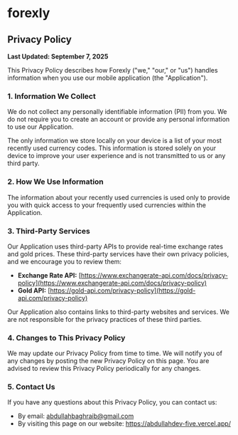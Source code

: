 # forexly

## Privacy Policy

**Last Updated: September 7, 2025**

This Privacy Policy describes how Forexly ("we," "our," or "us") handles information when you use our mobile application (the "Application").

### 1. Information We Collect

We do not collect any personally identifiable information (PII) from you. We do not require you to create an account or provide any personal information to use our Application.

The only information we store locally on your device is a list of your most recently used currency codes. This information is stored solely on your device to improve your user experience and is not transmitted to us or any third party.

### 2. How We Use Information

The information about your recently used currencies is used only to provide you with quick access to your frequently used currencies within the Application.

### 3. Third-Party Services

Our Application uses third-party APIs to provide real-time exchange rates and gold prices. These third-party services have their own privacy policies, and we encourage you to review them:

-   **Exchange Rate API:** [https://www.exchangerate-api.com/docs/privacy-policy](https://www.exchangerate-api.com/docs/privacy-policy)
-   **Gold API:** [https://gold-api.com/privacy-policy](https://gold-api.com/privacy-policy)

Our Application also contains links to third-party websites and services. We are not responsible for the privacy practices of these third parties.

### 4. Changes to This Privacy Policy

We may update our Privacy Policy from time to time. We will notify you of any changes by posting the new Privacy Policy on this page. You are advised to review this Privacy Policy periodically for any changes.

### 5. Contact Us

If you have any questions about this Privacy Policy, you can contact us:

-   By email: abdullahbaghraib@gmail.com
-   By visiting this page on our website: https://abdullahdev-five.vercel.app/
